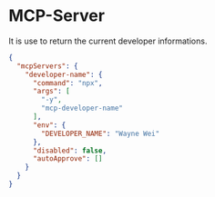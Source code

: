 # MCP-Server

It is use to return the current developer informations.
```json
{
  "mcpServers": {
    "developer-name": {
      "command": "npx",
      "args": [
        "-y",
        "mcp-developer-name"
      ],
      "env": {
        "DEVELOPER_NAME": "Wayne Wei"
      },
      "disabled": false,
      "autoApprove": []
    }
  }
}
```